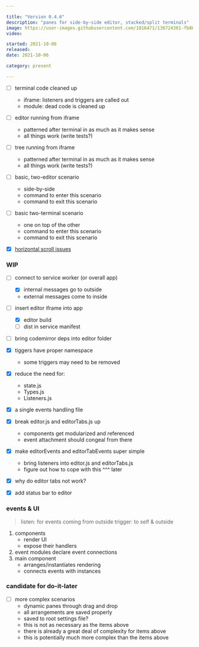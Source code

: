 ```yaml
---

title: "Version 0.4.6"
description: "panes for side-by-side editor, stacked/split terminals"
image: https://user-images.githubusercontent.com/1816471/136724361-fb869541-effb-40ce-b618-f86bec910acc.png
video:

started: 2021-10-06
released:
date: 2021-10-06

category: present

---
```


- [ ] terminal code cleaned up
	- iframe: listeners and triggers are called out
	- module: dead code is cleaned up
- [ ] editor running from iframe
	- patterned after terminal in as much as it makes sense
	- all things work (write tests?)
- [ ] tree running from iframe
	- patterned after terminal in as much as it makes sense
	- all things work (write tests?)
- [ ] basic, two-editor scenario
	- side-by-side
	- command to enter this scenario
	- command to exit this scenario
- [ ] basic two-terminal scenario
	- one on top of the other
	- command to enter this scenario
	- command to exit this scenario

- [X] [horizontal scroll issues](https://github.com/search?q=horizontal+repo%3Acrosshj%2Ffiug-beta+created%3A2021-10-19&type=Commits&ref=advsearch&l=&l=)

### WIP


- [ ] connect to service worker (or overall app)
	- [X] internal messages go to outside
	- external messages come to inside
- [ ] insert editor iframe into app
	- [X] editor build
	- [ ] dist in service manifest
- [ ] bring codemirror deps into editor folder

- [X] tiggers have proper namespace
	- some triggers may need to be removed
- [X] reduce the need for:
	- state.js
	- Types.js
	- Listeners.js
- [X] a single events handling file
- [X] break editor.js and editorTabs.js up
	- components get modularized and referenced
	- event attachment should congeal from there
- [X] make editorEvents and editorTabEvents super simple
	- bring listeners into editor.js and editorTabs.js
	- figure out how to cope with this ^^^ later
- [X] why do editor tabs not work?
- [X] add status bar to editor


### events & UI
> listen: for events coming from outside
> trigger: to self & outside

1. components
	- render UI
	- expose their handlers
2. event modules declare event connections
3. main component
	- arranges/instantiates rendering
	- connects events with instances

### candidate for do-it-later
- [ ] more complex scenarios
	- dynamic panes through drag and drop
	- all arrangements are saved properly
	- saved to root settings file?
	- this is not as necessary as the items above
	- there is already a great deal of complexity for items above
	- this is potentially much more complex than the items above